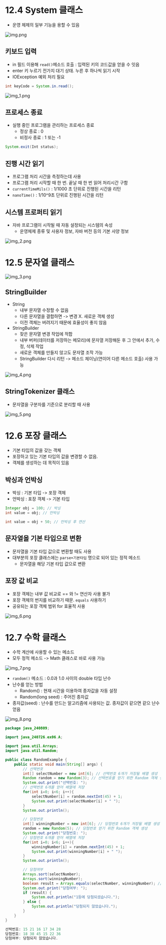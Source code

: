 # 12.4 System 클래스
- 운영 체제의 일부 기능을 용할 수 있음

![img.png](imgs/img.png)

## 키보드 입력
- in 필드 이용해 `read()`메소드 호출 : 입력된 키의 코드값을 얻을 수 잇음
- enter 키 누르기 전가지 대기 상태. 누른 후 하나씩 읽기 시작
- IOException 예외 처리 필요

```java
int keyCode = System.in.read();
```

![img_1.png](imgs/img_1.png)

## 프로세스 종료
- 실행 중인 프로그램을 관리하는 프로세스 종료
  - 정상 종료 : 0
  - 비정사 종료 : 1 또는 -1

```java
System.exit(Int status);
```

## 진행 시간 읽기
- 프로그램 처리 시간을 측정하는데 사용
- 프로그램 처리 시작할 때 한 번. 끝날 때 한 번 읽어 처리시간 구함
- `currentTimeMils()` : 1/1000 초 단위로 진행된 시간을 리턴
- `nanoTime()` : 1/10^9초 단위로 진행된 시간을 리턴

## 시스템 프로퍼티 읽기
- 자바 프로그램이 시작될 때 자동 설정되는 시스템의 속성
  - 운영체제 종류 및 사용자 정보, 자바 버전 등의 기본 사양 정보

![img_2.png](imgs/img_2.png)

# 12.5 문자열 클래스

![img_3.png](imgs/img_3.png)

## StringBuilder
- String
  - 내부 문자열 수정할 수 없음
  - 다른 문자열을 결합하면 -> 변경 X. 새로운 객체 생성
  - 이전 객체는 버려지기 때문에 효율성이 좋지 않음
- StringBuilder
  - 잦은 문자열 변경 작업에 적합
  - 내부 버퍼(데이터를 저장하는 메모리)에 문자열 저장해둔 후 그 안에서 추가, 수정, 삭제 작업
  - 새로운 객체를 만들지 않고도 문자열 조작 가능
  - StringBuilder 다시 리턴 -> 메소드 체이닝(연이어 다른 메소드 호출) 사용 가능

![img_4.png](imgs/img_4.png)

## StringTokenizer 클래스
- 문자열을 구분자를 기준으로 분리할 때 사용

![img_5.png](imgs/img_5.png)


# 12.6 포장 클래스
- 기본 타입의 값을 갖는 객체
- 포장하고 있는 기본 타입의 값을 변경할 수 없음.
- 객체를 생성하는 데 목적이 있음

## 박싱과 언박싱
- 박싱 : 기본 타입 -> 포장 객체
- 언박싱 : 포장 객체 -> 기본 타입

```java
Integer obj = 100; // 박싱
int value = obj; // 언박싱

int value = obj + 50; // 언박싱 후 연산
```

## 문자열을 기본 타입으로 변환
- 문자열을 기본 타입 값으로 변환할 때도 사용 
- 대부분의 포장 클래스에는 `parse+기본타입` 명으로 되어 있는 정적 메소드
  - 문자열을 해당 기본 타입 값으로 변환

## 포장 값 비교
- 포장 객체는 내부 값 비교로 == 와 != 연산자 사용 불가
- 포장 객체의 번지를 비교하기 때문. `equals` 사용하기
- 공유되는 포장 객체 범위 for 효율적 사용

![img_6.png](imgs/img_6.png)


# 12.7 수학 클래스
- 수학 계산에 사용할 수 있는 메소드
- 모두 정적 메소드 -> Math 클래스로 바로 사용 가능

![img_7.png](imgs/img_7.png)

- `random()` 메소드 : 0.0과 1.0 사이의 double 타입 난수
- 난수를 얻는 방법
  - Random() : 현재 시간을 이용하여 종자값을 자동 설정
  - Random(long seed) : 주어진 종자값
- 종자값(seed) : 난수를 만드는 알고리즘에 사용되는 값. 종자값이 같으면 같으 난수 얻음

![img_8.png](imgs/img_8.png)

```java
package java_240809;

import java_240726.ex06.A;

import java.util.Arrays;
import java.util.Random;

public class RandomExample {
    public static void main(String[] args) {
        // 선택번호
        int[] selectNumber = new int[6]; // 선택번호 6개가 저장될 배열 생성
        Random random = new Random(3); // 선택번호를 얻기 위한 Random 객체 생성
        System.out.print("선택번호: ");
        // 선택번호 6개를 얻어 배열에 저장
        for(int i=0; i<6; i++){
            selectNumber[i] = random.nextInt(45) + 1;
            System.out.print(selectNumber[i] + " ");
        }
        System.out.println();

        // 당첨번호
        int[] winningNumber = new int[6]; // 당첨번호 6개가 저장될 배열 생성
        random = new Random(5); // 당첨번호 얻기 위한 Random 객체 생성
        System.out.print("당첨번호: ");
        // 당첨번호 6개를 얻어 배열에 저장
        for(int i=0; i<6; i++){
            winningNumber[i] = random.nextInt(45) + 1;
            System.out.print(winningNumber[i] + " ");
        }
        System.out.println();

        // 당첨여부
        Arrays.sort(selectNumber);
        Arrays.sort(winningNumber);
        boolean result = Arrays.equals(selectNumber, winningNumber); // 배열 항목 비교
        System.out.print("당첨여부: ");
        if (result) {
            System.out.println("1등에 당첨되셨습니다.");
        } else {
            System.out.println("당첨되지 않았습니다.");
        }
    }
}

```

```java
선택번호: 15 21 16 17 34 28 
당첨번호: 18 38 45 15 22 36 
당첨여부: 당첨되지 않았습니다.

```